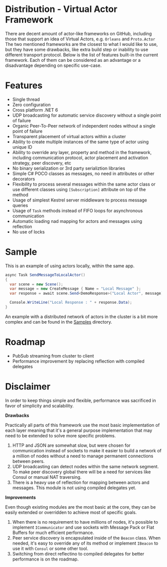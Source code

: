 # Distribution - Virtual Actor Framework

There are decent amount of actor-like frameworks on GitHub, including those that support an idea of Virtual Actors, e.g. `Orleans` and `Proto.Actor`  
The two mentioned frameworks are the closest to what I would like to use, but they have some drawbacks, like extra build step or inability to use different transport protocol. 
Below is the list of features built-in the current framework. 
Each of them can be considered as an advantage or a disadvantage depending on specific use-case. 

# Features

- Single thread 
- Zero configuration
- Cross platform .NET 6
- UDP broadcasting for automatic service discovery without a single point of failure 
- Organic Peer-To-Peer network of independent nodes without a single point of failure 
- Transparent placement of virtual actors within a cluster 
- Ability to create multiple instances of the same type of actor using unique ID 
- Ability to override any layer, property and method in the framework, including communication protocol, actor placement and activation strategy, peer discovery, etc
- No binary serialization or 3rd party serializtion libraries 
- Simple C# POCO classes as messages, no need in attributes or other decorators 
- Flexibility to process several messages within the same actor class or use different classes using `[Subscription]` attribute on top of the method 
- Usage of simplest Kestrel server middleware to process message queries 
- Usage of `Task` methods instead of FIFO loops for asynchronous communication 
- Automatic loading nad mapping for actors and messages using reflection 
- No use of locks

# Sample 

This is an example of using actors locally, within the same app. 

```C#
async Task SendMessageToLocalActor()
{
  var scene = new Scene();
  var message = new CreateMessage { Name = "Local Message" };
  var response = await scene.Send<DemoResponse>("Local Actor", message);

  Console.WriteLine("Local Response : " + response.Data);
}
```

An example with a distributed network of actors in the cluster is a bit more complex and can be found in the [Samples](https://github.com/Indemos/Distribution/tree/main/Samples) directory.

# Roadmap 

- PubSub streaming from cluster to client
- Performance improvement by replacing reflection with compiled delegates

# Disclaimer

In order to keep things simple and flexible, performance was sacrificed in favor of simplicity and scalability. 

**Drawbacks**

Practically all parts of this framework use the most basic implementation of each layer meaning that it's a general purpose implementation that may need to be extended to solve more specific problems. 

1. HTTP and JSON are somewhat slow, but were chosen for communication instead of sockets to make it easier to build a network of a million of nodes without a need to manage permanent connections between peers. 
2. UDP broadcasting can detect nodes within the same network segment. To make peer discovery global there will be a need for services like Consul or manual NAT traversing.
3. There is a heavy use of reflection for mapping between actors and messages. This module is not using compiled delegates yet.

**Improvements**

Even though existing modules are the most basic at the core, they can be easily extended or overridden to achieve most of specific goals. 

1. When there is no requirement to have millions of nodes, it's possible to implement `ICommunicator` and use sockets with Message Pack or Flat Buffers for much efficient performance. 
2. Peer service discovery is encapsulated inside of the `Beacon` class. When needed, it's easy to override any of its method or implement `IBeacon` to use it with `Consul` or some other tool. 
3. Switching from direct reflectino to compiled delegates for better performance is on the roadmap. 
